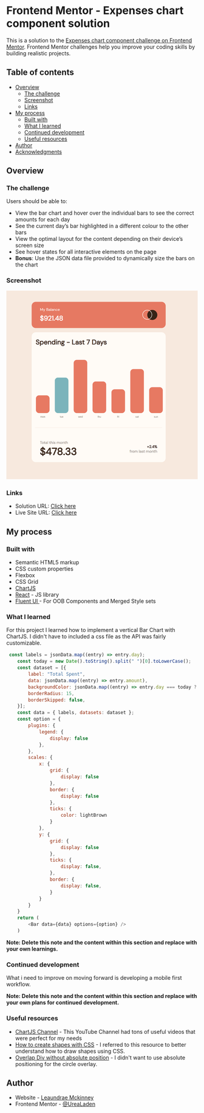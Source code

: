 # Frontend Mentor - Expenses chart component solution

This is a solution to the [Expenses chart component challenge on Frontend Mentor](https://www.frontendmentor.io/challenges/expenses-chart-component-e7yJBUdjwt). Frontend Mentor challenges help you improve your coding skills by building realistic projects. 

## Table of contents

- [Overview](#overview)
  - [The challenge](#the-challenge)
  - [Screenshot](#screenshot)
  - [Links](#links)
- [My process](#my-process)
  - [Built with](#built-with)
  - [What I learned](#what-i-learned)
  - [Continued development](#continued-development)
  - [Useful resources](#useful-resources)
- [Author](#author)
- [Acknowledgments](#acknowledgments)


## Overview

### The challenge

Users should be able to:

- View the bar chart and hover over the individual bars to see the correct amounts for each day
- See the current day’s bar highlighted in a different colour to the other bars
- View the optimal layout for the content depending on their device’s screen size
- See hover states for all interactive elements on the page
- **Bonus**: Use the JSON data file provided to dynamically size the bars on the chart

### Screenshot

![Solution](./public/solution.png)


### Links

- Solution URL: [Click here](https://urealaden.github.io/chart-component/)
- Live Site URL: [Click here](https://urealaden.github.io/chart-component/)

## My process

### Built with

- Semantic HTML5 markup
- CSS custom properties
- Flexbox
- CSS Grid
- [ChartJS]()
- [React](https://reactjs.org/) - JS library
- [Fluent UI ](https://styled-components.com/) - For OOB Components and Merged Style sets


### What I learned

For this project I learned how to implement a vertical Bar Chart with ChartJS. I didn't have to included a css file as the API was fairly customizable.

```js
 const labels = jsonData.map((entry) => entry.day);
    const today = new Date().toString().split(" ")[0].toLowerCase();
    const dataset = [{
        label: "Total Spent",
        data: jsonData.map((entry) => entry.amount),
        backgroundColor: jsonData.map((entry) => entry.day === today ? cyan : redOrange),
        borderRadius: 15,
        borderSkipped: false,
    }];
    const data = { labels, datasets: dataset };
    const option = {
        plugins: {
            legend: {
                display: false
            },
        },
        scales: {
            x: {
                grid: {
                    display: false
                },
                border: {
                    display: false
                },
                ticks: {
                    color: lightBrown
                }
            },
            y: {
                grid: {
                    display: false
                },
                ticks: {
                    display: false,
                },
                border: {
                    display: false,
                }
            }
        }
    }
    return (
        <Bar data={data} options={option} />
    )
```

**Note: Delete this note and the content within this section and replace with your own learnings.**

### Continued development

What i need to improve on moving forward is developing a mobile first workflow.

**Note: Delete this note and the content within this section and replace with your own plans for continued development.**

### Useful resources

- [ChartJS Channel](https://www.youtube.com/@ChartJS-tutorials) - This YouTube Channel had tons of useful videos that were perfect for my needs
- [How to create shapes with CSS](https://www.w3schools.com/howto/howto_css_shapes.asp) - I referred to this resource to better understand how to draw shapes using CSS.
- [Overlap Div without absolute position](https://tomduffytech.com/overlap-div-without-absolute-position/) - I didn't want to use absolute positioning for the circle overlay.

## Author

- Website - [Leaundrae Mckinney](https://www.linkedin.com/in/leaundrae-mckinney/)
- Frontend Mentor - [@UreaLaden](https://www.frontendmentor.io/profile/UreaLaden)